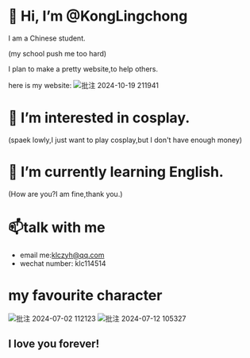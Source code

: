 # 👋 Hi, I’m @KongLingchong
I am a Chinese student.

(my school push me too hard)

I plan to make a pretty website,to help others.

here is my website:
![批注 2024-10-19 211941](https://github.com/user-attachments/assets/84f067b5-cee1-4add-853e-2de038a981e6)

# 👀 I’m interested in cosplay.

(spaek lowly,I just want to play cosplay,but I don't have enough money)
# 🌱 I’m currently learning English.

(How are you?I am fine,thank you.)

# 📫talk with me
- email me:klczyh@qq.com
- wechat number: klc114514

# my favourite character
![批注 2024-07-02 112123](https://github.com/user-attachments/assets/fa72220a-ecee-4f8a-b216-e9841f855220)
![批注 2024-07-12 105327](https://github.com/user-attachments/assets/af85faf0-4ac6-4161-9f0d-0d99947151e7)
## I love you forever!
<!---
KongLingchong/KongLingchong is a ✨ special ✨ repository because its `README.md` (this file) appears on your GitHub profile.
You can click the Preview link to take a look at your changes.
--->
